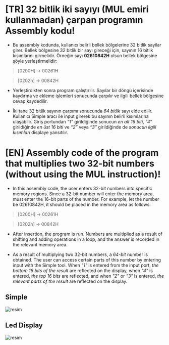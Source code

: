 # [TR] 32 bitlik iki sayıyı (MUL emiri kullanmadan) çarpan programın Assembly kodu! 

- Bu assembly kodunda, kullanıcı belirli bellek bölgelerine 32 bitlik sayilar girer. Bellek bölgesine 32 bitlik bir sayı gireceği için,
sayının 16 bitlik kısımlarını girmelidir. Örneğin sayı **02610842H** olsun bellek bölgesine şöyle yerleştirmelidir:
>[0200H] -> 00261H

>[0202h] -> 00842H


- Yerleştirdikten sonra program çalıştırılır. Sayılar bir döngü içerisinde kaydırma ve ekleme işlemleri sonucunda çarpılır ve ilgili bellek bölgesine cevap kaydedilir.


- İki tane 32 bitlik sayının çarpımı sonucunda *64 bitlik* sayı elde edilir. Kullanıcı Simple aracı ile input girerek bu sayının belirli kısımlarına ulaşabilir.
Giriş portundan *“1”* girildiğinde sonucun *en alt 16 biti*, *“4”* girildiğinde *en üst 16 biti* ve *“2”* veya *“3”* girildiğinde de *sonucun ilgili kısımları* displaye yansıtılır.








# [EN] Assembly code of the program that multiplies two 32-bit numbers (without using the MUL instruction)!

- In this assembly code, the user enters 32-bit numbers into specific memory regions. Since a 32-bit number will enter the memory area,
must enter the 16-bit parts of the number. For example, let the number be 02610842H, it should be placed in the memory area as follows:
>[0200H] -> 00261H

>[0202h] -> 00842H


- After insertion, the program is run. Numbers are multiplied as a result of shifting and adding operations in a loop, and the answer is recorded in the relevant memory area.


- As a result of multiplying two 32-bit numbers, a *64-bit* number is obtained. The user can access certain parts of this number by entering input with the Simple tool.
When *"1"* is entered from the input port, *the bottom 16 bits of the result* are reflected on the display, when *"4"* is entered, *the top 16 bits* are reflected, and when *"2"* or *"3"* is entered, *the relevant parts of the result* are reflected on the display.


## Simple
![resim](https://github.com/msemihbulut/Multiply32BitNumbersAssembly/assets/91975311/736c6c0e-110b-4d4b-8ae2-43a65f3dd822)

## Led Display
![resim](https://github.com/msemihbulut/Multiply32BitNumbersAssembly/assets/91975311/efd17783-fa52-42c0-bafd-7c0124d130f7)


